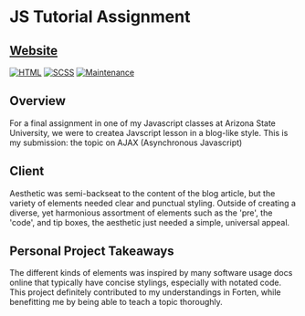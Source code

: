 # JS Tutorial Assignment

## [Website](https://kylefontenot.github.io/JSTutorialAssignment/)


[![HTML](https://img.shields.io/badge/-HTML-orange)](https://img.shields.io/badge/-SCSS-blueviolet) [![SCSS](https://img.shields.io/badge/-CSS-purple)](https://img.shields.io/badge/-CSS-purple) 
[![Maintenance](https://img.shields.io/badge/Maintained%3F-no-red.svg)](https://GitHub.com/Naereen/StrapDown.js/graphs/commit-activity)


## Overview
For a final assignment in one of my Javascript classes at Arizona State University, we were to createa Javscript lesson in a blog-like style. This is my submission: the topic on AJAX (Asynchronous Javascript)

## Client
Aesthetic was semi-backseat to the content of the blog article, but the variety of elements needed clear and punctual styling. Outside of creating a diverse, yet harmonious assortment of elements such as the 'pre', the 'code', and tip boxes, the aesthetic just needed a simple, universal appeal. 

## Personal Project Takeaways
The different kinds of elements was inspired by many software usage docs online that typically have concise stylings, especially with notated code. This project definitely contributed to my understandings in Forten, while benefitting me by being able to teach a topic thoroughly. 
